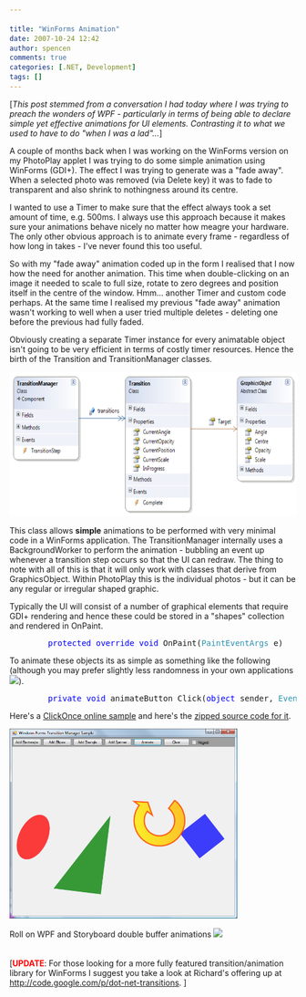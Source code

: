 ```yaml
---

title: "WinForms Animation"
date: 2007-10-24 12:42
author: spencen
comments: true
categories: [.NET, Development]
tags: []
---
```

<P>[<EM>This post stemmed from a conversation I had today where I was trying to preach the wonders of WPF - particularly in terms of being able to declare simple yet effective animations for UI elements. Contrasting it to what we used to have to do "when I was a lad"...</EM>]</P>
<P>A couple of months back when I was working on the WinForms version on my PhotoPlay applet I was trying to do some simple animation using WinForms (GDI+). The effect I was trying to generate was a "fade away". When a selected photo was removed (via Delete key) it was to fade to transparent and also shrink to nothingness around its centre.</P>
<P>I wanted to use a Timer to make sure that the effect always took a set amount of time, e.g. 500ms. I always use this approach because it makes sure your animations behave nicely no matter how meagre your hardware. The only other obvious approach is to animate every frame - regardless of how long in takes - I've never found this too useful.</P>
<P>So with my "fade away" animation coded up in the form I realised that I now how the need for another animation. This time when double-clicking on an image it needed to scale to full size, rotate to zero degrees and position itself in the centre of the window. Hmm... another Timer and custom code perhaps. At the same time I realised my previous "fade away" animation wasn't working to well when a user tried multiple deletes - deleting one before the previous had fully faded.</P>
<P>Obviously creating a separate Timer instance for every animatable object isn't going to be very efficient in terms of costly timer resources. Hence the birth of the Transition and TransitionManager classes.</P><A href="http://11011.net/software/vspaste"></A>
<P><A href="/images/Spencen.Drawing.png" target=_blank><IMG style="BORDER-RIGHT-WIDTH: 0px; BORDER-TOP-WIDTH: 0px; BORDER-BOTTOM-WIDTH: 0px; BORDER-LEFT-WIDTH: 0px" border=0 alt=Spencen.Drawing src="/images/Spencen.Drawing.png" width=640 height=253></A> </P>
<P>This class allows <STRONG>simple</STRONG> animations to be performed with very minimal code in a WinForms application. The TransitionManager internally uses a BackgroundWorker to perform the animation - bubbling an event up whenever a transition step occurs so that the UI can redraw. The thing to note with all of this is that it will only work with classes that derive from GraphicsObject. Within PhotoPlay this is the individual photos - but it can be any regular or irregular shaped graphic.</P>
<P>Typically the UI will consist of a number of graphical elements that require GDI+ rendering and hence these could be stored in a "shapes" collection and rendered in OnPaint.</P><PRE class=code>        <SPAN style="COLOR: rgb(0,0,255)">protected</SPAN> <SPAN style="COLOR: rgb(0,0,255)">override</SPAN> <SPAN style="COLOR: rgb(0,0,255)">void</SPAN> OnPaint(<SPAN style="COLOR: rgb(43,145,175)">PaintEventArgs</SPAN> e)        {            <SPAN style="COLOR: rgb(0,0,255)">base</SPAN>.OnPaint(e);            <SPAN style="COLOR: rgb(0,0,255)">foreach</SPAN> (<SPAN style="COLOR: rgb(43,145,175)">GraphicsObject</SPAN> graphicsObject <SPAN style="COLOR: rgb(0,0,255)">in</SPAN> shapes)            {                graphicsObject.Paint(e.Graphics);            }        }</PRE>
<P>To animate these objects its as simple as something like the following (although you may prefer slightly less randomness in your own applications <IMG border=0 src="http://blog.spencen.com/emoticons/smile.png">).</P><PRE class=code>        <SPAN style="COLOR: rgb(0,0,255)">private</SPAN> <SPAN style="COLOR: rgb(0,0,255)">void</SPAN> animateButton_Click(<SPAN style="COLOR: rgb(0,0,255)">object</SPAN> sender, <SPAN style="COLOR: rgb(43,145,175)">EventArgs</SPAN> e)        {            <SPAN style="COLOR: rgb(43,145,175)">Random</SPAN> randomizer = <SPAN style="COLOR: rgb(0,0,255)">new</SPAN> <SPAN style="COLOR: rgb(43,145,175)">Random</SPAN>();            <SPAN style="COLOR: rgb(0,0,255)">foreach</SPAN> (<SPAN style="COLOR: rgb(43,145,175)">GraphicsObject</SPAN> graphicsObject <SPAN style="COLOR: rgb(0,0,255)">in</SPAN> shapes)            {                <SPAN style="COLOR: rgb(43,145,175)">Transition</SPAN> transition = <SPAN style="COLOR: rgb(0,0,255)">new</SPAN> <SPAN style="COLOR: rgb(43,145,175)">Transition</SPAN>(graphicsObject,                    randomizer.Next(1000) + 200,                    randomizer.Next(360),                    randomizer.Next(5) + 1,                    <SPAN style="COLOR: rgb(0,0,255)">new</SPAN> <SPAN style="COLOR: rgb(43,145,175)">PointF</SPAN>(randomizer.Next(400) + 50, randomizer.Next(400) + 50),                    randomizer.Next(50) / 100.0f + 0.5f);                transitionManager.Add(transition);            }            transitionManager.Start();        }        <SPAN style="COLOR: rgb(0,0,255)">private</SPAN> <SPAN style="COLOR: rgb(0,0,255)">void</SPAN> transitionManager_TransitionStep(<SPAN style="COLOR: rgb(0,0,255)">object</SPAN> sender, <SPAN style="COLOR: rgb(43,145,175)">TransitonStepEventArgs</SPAN> e)        {            <SPAN style="COLOR: rgb(0,128,0)">// A transition has occurred so force a redraw. Would be better if we added</SPAN>            <SPAN style="COLOR: rgb(0,128,0)">// Bounds to GraphicsObject so we could do Invalidate(e.Transition.Target.Bounds);</SPAN>            Invalidate();        }</PRE><A href="http://11011.net/software/vspaste"></A>
<P>Here's a <A href="https://www.spencen.com/install/WinFormsTransitions/publish.htm" target=_blank>ClickOnce online sample</A> and here's the <A href="http://www.spencen.com/source/WinFormsTransitions.zip">zipped source code for it</A>.</P>
<P><A href="/images/WinFormsTransitions.png" target=_blank><IMG style="BORDER-BOTTOM: 0px; BORDER-LEFT: 0px; BORDER-TOP: 0px; BORDER-RIGHT: 0px" border=0 alt="Windows Forms Transition Manager Screenshot" src="/images/WinFormsTransitions.png" width=400 height=333></A> </P>
<P>Roll on WPF and Storyboard double buffer animations <IMG border=0 src="http://blog.spencen.com/emoticons/smile.png"><BR><BR><BR>[<SPAN style="COLOR: #ff0000"><STRONG>UPDATE</STRONG></SPAN>: For those looking for a more fully featured transition/animation library for WinForms I suggest you take a look at Richard's offering up at <A href="http://code.google.com/p/dot-net-transitions">http://code.google.com/p/dot-net-transitions</A>. ]</P>

